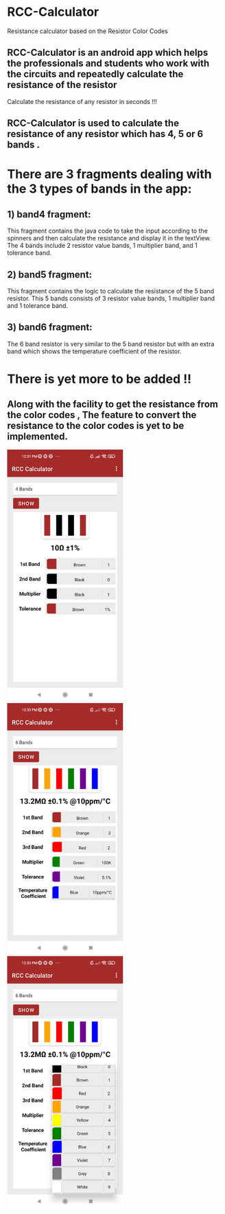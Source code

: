 # RCC-Calculator
Resistance calculator based on the Resistor Color Codes 

## RCC-Calculator is an android app which helps the professionals and students who work with the circuits and repeatedly calculate the resistance of the resistor
Calculate the resistance of any resistor in seconds !!! 

## RCC-Calculator is used to calculate the resistance of any resistor which has 4, 5 or 6 bands .

# There are 3 fragments dealing with the 3 types of bands in the app:

## 1) band4 fragment:
  This fragment contains the java code to take the input according to the spinners and then calculate the resistance and display it in the textView. The 4 bands include 2 resistor value bands, 1 multiplier band, and 1 tolerance band.
  
## 2) band5 fragment:
  This fragment contains the logic to calculate the resistance of the 5 band resistor. This 5 bands consists of 3 resistor value bands, 1 multiplier band and 1 tolerance band.
  
## 3) band6 fragment:
  The 6 band resistor is very similar to the 5 band resistor but with an extra band which shows the temperature coefficient of the resistor.
  
# There is yet more to be added !!

## Along with the facility to get the resistance from the color codes , The feature to convert the resistance to the color codes is yet to be implemented.
  
  <p>
    <img src="images/photo4.jpg" width="270">&emsp;
  <img src="images/photo2.jpg" width="270">&emsp;
    <img src="images/photo3.jpg" width="270">&emsp;
</p>
<br>
